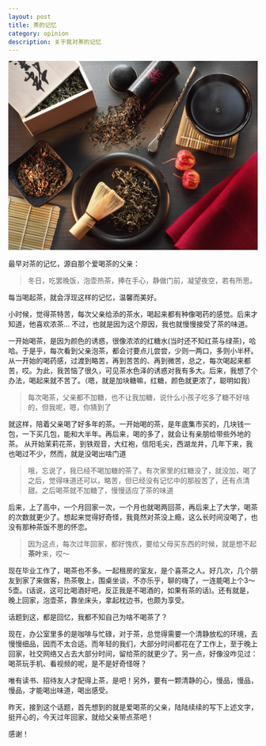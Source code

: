 ```yaml
---
layout: post
title: 茶的记忆
category: opinion
description: 关于我对茶的记忆
---
```


![](/images/2015_12/tea.jpg)

最早对茶的记忆，源自那个爱喝茶的父亲：

> 冬日，吃罢晚饭，泡壶热茶，捧在手心，静做门前，凝望夜空，若有所思。

每当喝起茶，就会浮现这样的记忆，温馨而美好。

小时候，觉得茶特苦，每次父亲给添的茶水，喝起来都有种像喝药的感觉。后来才知道，他喜欢浓茶… 不过，也就是因为这个原因，我也就慢慢接受了茶的味道。

一开始喝茶，是因为颜色的诱惑，很像浓浓的红糖水(当时还不知红茶与绿茶)，哈哈。于是乎，每次看到父亲泡茶，都会讨要点儿尝尝，少则一两口，多则小半杯。从一开始的喝药感，过渡到略苦，再到苦苦的、再到微苦，总之，每次喝起来都苦，哎。为此，我苦恼了很久，可见茶水色泽的诱惑对我有多大。后来，我想了个办法，喝起来就不苦了。（嗯，就是加块糖嘛，红糖，颜色就更浓了，聪明如我）

> 每次喝茶，父亲都不加糖，也不让我加糖，说什么小孩子吃多了糖不好啥的，但我呢，嗯，你猜到了

就这样，陪着父亲喝了好多年的茶。一开始喝的茶，是年底集市买的，几块钱一包，一下买几包，能和大半年。再后来，喝的多了，就会让有亲朋给带些外地的茶。 从开始茉莉花茶，到铁观音，大红袍，信阳毛尖，西湖龙井，几年下来，我也喝过不少，然而，就是没喝出啥门道

> 哦，忘说了，我已经不喝加糖的茶了。有次家里的红糖没了，就没加，喝了之后，觉得味道还可以，略苦，但已经没有记忆中的那般苦了，还有点清甜。之后喝茶就不加糖了，慢慢适应了茶的味道

后来，上了高中，一个月回家一次，一个月也就喝两回茶，再后来上了大学，喝茶的次数就更少了。想起来觉得好奇怪，我竟然对茶没上瘾，这么长时间没喝了，也没有那种茶饭不思的怀恋。

> 因为这点，每次过年回家，都好愧疚，要给父母买东西的时候，就是想不起**茶叶**来，哎～

现在毕业工作了，喝茶也不多。一起租房的室友，是个喜茶之人。好几次，几个朋友到家了来做客，热茶敬上，围桌坐谈，不亦乐乎，聊的嗨了，一连能喝上个3～5壶。(话说，这可比喝酒好吧，反正我是不喝酒的，如果有茶的话)。还有就是，晚上回家，泡壶茶，靠坐床头，拿起枕边书，也颇为享受。

话题到这，都是回忆，我都不知自己为啥不喝茶了？

现在，办公室里多的是咖啡与忙碌，对于茶，总觉得需要一个清静放松的环境，去慢慢细品，因而不太合适。而年轻的我们，大部分时间都花在了工作上，至于晚上回家，社交网络又占去大部分时间，留给茶的就更少了。另一点，好像没咋见过：喝茶玩手机、看视频的呢，是不是好奇怪呀？

唯有读书、招待友人才配得上茶，是吧！另外，要有一颗清静的心，慢品，慢品，慢品，才能喝出味道，喝出感受。

昨天，接到这个话题，首先想到的就是爱喝茶的父亲，陆陆续续的写下上述文字，挺开心的，今天过年回家，就给父亲带点茶吧！

感谢！